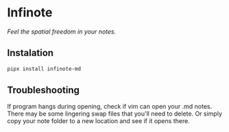 # Infinote

*Feel the spatial freedom in your notes.*

## Instalation

```bash
pipx install infinote-md
```

## Troubleshooting

If program hangs during opening, check if vim can open your .md notes. There may be some lingering swap files that you'll need to delete. Or simply copy your note folder to a new location and see if it opens there.
